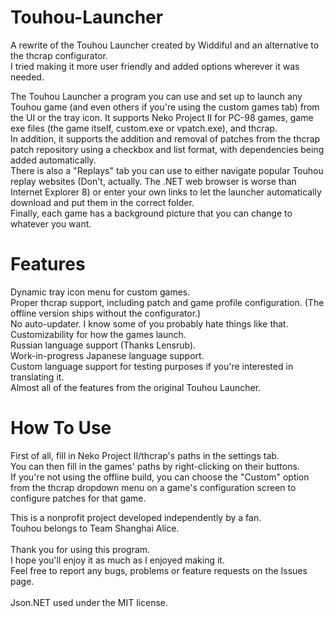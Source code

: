# Touhou-Launcher
A rewrite of the Touhou Launcher created by Widdiful and an alternative to the thcrap configurator.\
I tried making it more user friendly and added options wherever it was needed.

The Touhou Launcher a program you can use and set up to launch any Touhou game (and even others if you're using the custom games tab) from the UI or the tray icon. It supports Neko Project II for PC-98 games, game exe files (the game itself, custom.exe or vpatch.exe), and thcrap.\
In addition, it supports the addition and removal of patches from the thcrap patch repository using a checkbox and list format, with dependencies being added automatically.\
There is also a "Replays" tab you can use to either navigate popular Touhou replay websites (Don't, actually. The .NET web browser is worse than Internet Explorer 8) or enter your own links to let the launcher automatically download and put them in the correct folder.\
Finally, each game has a background picture that you can change to whatever you want.

# Features
Dynamic tray icon menu for custom games.\
Proper thcrap support, including patch and game profile configuration. (The offline version ships without the configurator.)\
No auto-updater. I know some of you probably hate things like that.\
Customizability for how the games launch.\
Russian language support (Thanks Lensrub).\
Work-in-progress Japanese language support.\
Custom language support for testing purposes if you're interested in translating it.\
Almost all of the features from the original Touhou Launcher.

# How To Use
First of all, fill in Neko Project II/thcrap's paths in the settings tab.\
You can then fill in the games' paths by right-clicking on their buttons.\
If you're not using the offline build, you can choose the "Custom" option from the thcrap dropdown menu on a game's configuration screen to configure patches for that game.

This is a nonprofit project developed independently by a fan.\
Touhou belongs to Team Shanghai Alice.\
\
Thank you for using this program.\
I hope you'll enjoy it as much as I enjoyed making it.\
Feel free to report any bugs, problems or feature requests on the Issues page.\
\
Json.NET used under the MIT license.
